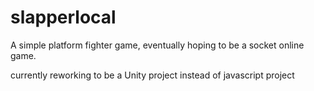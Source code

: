 # slapperlocal
A simple platform fighter game, eventually hoping to be a socket online game.

currently reworking to be a Unity project instead of javascript project
